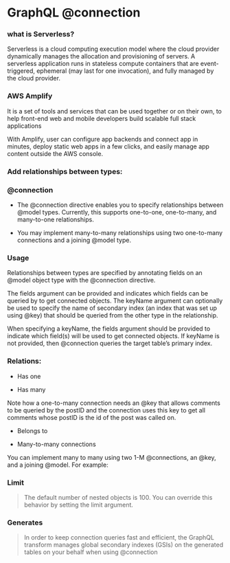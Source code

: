 # GraphQL @connection
### what is Serverless?
Serverless is a cloud computing execution model where the cloud provider dynamically manages the allocation and provisioning of servers. A serverless application runs in stateless compute containers that are event-triggered, ephemeral (may last for one invocation), and fully managed by the cloud provider.
### AWS Amplify
It is a set of tools and services that can be used together or on their own, to help front-end web and mobile developers build scalable full stack applications

With Amplify, user can configure app backends and connect app in minutes, deploy static web apps in a few clicks, and easily manage app content outside the AWS console.

### Add relationships between types:
### @connection
* The @connection directive enables you to specify relationships between @model types. Currently, this supports one-to-one, one-to-many, and many-to-one relationships.

* You may implement many-to-many relationships using two one-to-many connections and a joining @model type.

### Usage
Relationships between types are specified by annotating fields on an @model object type with the @connection directive.

The fields argument can be provided and indicates which fields can be queried by to get connected objects. The keyName argument can optionally be used to specify the name of secondary index (an index that was set up using @key) that should be queried from the other type in the relationship.

When specifying a keyName, the fields argument should be provided to indicate which field(s) will be used to get connected objects. If keyName is not provided, then @connection queries the target table’s primary index.

### Relations:
* Has one

* Has many

Note how a one-to-many connection needs an @key that allows comments to be queried by the postID and the connection uses this key to get all comments whose postID is the id of the post was called on.

* Belongs to

* Many-to-many connections

You can implement many to many using two 1-M @connections, an @key, and a joining @model. For example:

### Limit
>The default number of nested objects is 100. You can override this behavior by setting the limit argument.

### Generates
>In order to keep connection queries fast and efficient, the GraphQL transform manages global secondary indexes (GSIs) on the generated tables on your behalf when using @connection